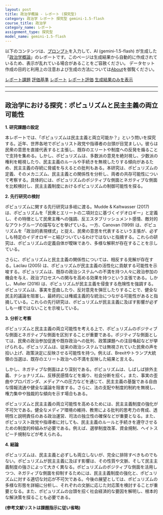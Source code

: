 ```yaml
---
layout: post
title: 政治学概論 - レポート (探究型)
category: 政治学 レポート 探究型 gemini-1.5-flash
course_title: 政治学
category_name: レポート
assignment_type: 探究型
model_name: gemini-1.5-flash
---
```


以下のコンテンツは、[プロンプト](https://github.com/takedatoshiyuki/synthetic_assignments/tree/main/generated/政治学/gemini-1.5-flash/prompt_レポート-探究型.md)を入力して、AI (gemini-1.5-flash) が生成した「[政治学概論](/contents/政治学/)」のレポートです。このページは生成結果から自動的に作成されているため、表示が乱れている場合があることをご容赦ください。
データセット作成の目的と利用上の注意および生成の方法については[About](/About)を御覧ください。

[レポート課題](../レポート課題-探究型)
[評価基準](../評価基準-探究型)
[レポート](../レポート-探究型)
[レポート評価](../レポート評価-探究型)
[生成結果のみを表示](https://github.com/takedatoshiyuki/synthetic_assignments/tree/main/generated/政治学/gemini-1.5-flash/レポート-探究型.md)
  

***
***
  
## 政治学における探究：ポピュリズムと民主主義の両立可能性

**1. 研究課題の設定**

本レポートでは、「ポピュリズムは民主主義と両立可能か？」という問いを探究する。近年、世界各地でポピュリスト政党や指導者の台頭が目覚ましい。彼らは民衆の意思を直接代表すると主張し、既存のエリートや制度への反発を煽ることで支持を集める。しかし、ポピュリズムは、多数派の意見を絶対視し、少数派の権利を軽視したり、民主主義のルールや手続きを無視したりする傾向があるため、民主主義の存続に脅威を与えるとの批判もある。本研究は、ポピュリズムの定義、そのメカニズム、民主主義との関係性を分析し、両者の共存可能性について考察する。具体的には、ポピュリズムのポジティブな側面とネガティブな側面を比較検討し、民主主義制度におけるポピュリズムの制御可能性を探る。


**2. 先行研究の検討**

ポピュリズムに関する先行研究は多岐に渡る。Mudde & Kaltwasser (2017) は、ポピュリズムを「民衆とエリートの二項対立に基づくイデオロギー」と定義し、その特徴として民衆主権への強調、反エスタブリッシュメント感情、敵対的なアウトグループの描写などを挙げている。一方、Canovan (1999) は、ポピュリズムを「政治的表現様式」と捉え、民衆の意思を代表するという主張が、必ずしも特定のイデオロギーと結びついているわけではないと指摘する。これらの研究は、ポピュリズムの定義自体が曖昧であり、多様な解釈が存在することを示している。

さらに、ポピュリズムと民主主義の関係性については、相反する見解が存在する。Laclau (2005) は、ポピュリズムが民主主義の活性化に貢献する可能性を示唆する。ポピュリズムは、既存の政治システムへの不満を持つ人々に政治参加の機会を与え、政治プロセスへの関与を高める効果を持つという主張である。しかし、Muller (2016) は、ポピュリズムが民主主義を侵食する危険性を強調する。ポピュリズムは、事実を歪曲したり、反対意見を弾圧したりすることで、健全な民主的議論を阻害し、最終的には権威主義的な統治につながる可能性があると指摘している。これらの先行研究は、ポピュリズムが民主主義に及ぼす影響が必ずしも一様ではないことを示唆している。


**3. 分析と考察**

ポピュリズムと民主主義の両立可能性を考える上で、ポピュリズムのポジティブな側面とネガティブな側面を区別することが重要である。ポジティブな側面としては、民衆の政治参加促進や既存政治への批判、政策課題への注目喚起などが挙げられる。ポピュリズムは、従来の政治システムでは無視されていた民衆の声を拾い上げ、政策決定に反映させる可能性を持つ。例えば、Brexitやトランプ大統領の当選は、既存のエリート政治への不満を反映した結果と言える。

しかし、ネガティブな側面はより深刻である。ポピュリズムは、しばしば排外主義、ナショナリズム、反移民感情などを煽り、社会分断を招く。また、事実の歪曲やプロパガンダ、メディアへの圧力などを通じて、民主主義の基盤である自由な情報流通や健全な議論を阻害する。さらに、法の支配や制度的制約を無視し、権力集中や独裁的な傾向を示す場合もある。

ポピュリズムと民主主義の両立可能性を高めるためには、民主主義制度の強化が不可欠である。健全なメディア環境の維持、教育による批判的思考力の育成、透明性と説明責任のある政治運営、司法の独立性の確保などが重要となる。また、ポピュリスト政党や指導者に対しても、民主主義のルールと手続きを遵守させるための制度的枠組みが必要である。例えば、選挙制度改革、資金規制、ヘイトスピーチ規制などが考えられる。


**4. 結論**

ポピュリズムは、民主主義と必ずしも両立しないが、完全に排除すべきものでもない。ポピュリズムが民主主義に及ぼす影響は、その性質や文脈、そして民主主義制度の強さによって大きく異なる。ポピュリズムのポジティブな側面を活用しつつ、ネガティブな側面を抑制するためには、民主主義制度の強化と、ポピュリズムに対する適切な対応が不可欠である。今後の展望としては、ポピュリズムの多様な形態を詳細に分析し、それぞれの文脈に応じた対応策を検討することが重要となる。また、ポピュリズムの台頭を招く社会経済的な要因を解明し、根本的な解決策を探ることも必要である。


**(参考文献リストは課題指示に従い省略)**
